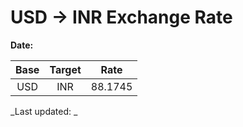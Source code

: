 # USD → INR Exchange Rate

**Date:** 

| Base | Target | Rate  |
|:----:|:------:|:-----:|
| USD  | INR    | 88.1745 |

_Last updated: _